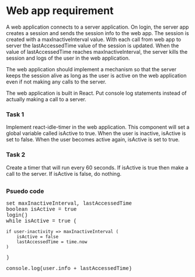 # Web app requirement

A web application connects to a server application. On login, the server app creates a session and sends the session info to the web app. The session is created with a maxInactiveInterval value. With each call from web app to server the lastAccessedTime value of the session is updated. When the value of lastAccessedTime reaches maxInactiveInterval, the server kills the session and logs of the user in the web application.

The web application should implement a mechanism so that the server keeps the session alive as long as the user is active on the web application even if not making any calls to the server.

The web application is built in React. Put console log statements instead of actually making a call to a server.

### Task 1

Implement react-idle-timer in the web application. This component will set a global variable called isActive to true. When the user is inactive, isActive is set to false. When the user becomes active again, isActive is set to true.

### Task 2

Create a timer that will run every 60 seconds. If isActive is true then make a call to the server. If isActive is false, do nothing.

##

### Psuedo code

<div style ="font-family: source-code-pro, Menlo, Monaco, Consolas, 'Courier New',monospace;">
set maxInactiveInterval, lastAccessedTime<br>
boolean isActive = true<br>
login()<br>
while isActive = true (<br>
    
    if user-inactivity => maxInactiveInterval (
        isActive = false
        lastAccessedTime = time.now
    )
)

console.log(user.info + lastAccessedTime)

</div>
